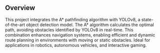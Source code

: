 ## Overview

This project integrates the A* pathfinding algorithm with YOLOv8, a state-of-the-art object detection model. The A* algorithm calculates the optimal path, avoiding obstacles identified by YOLOv8 in real-time. This combination enhances navigation systems, enabling efficient and dynamic route planning in environments with moving or static obstacles. Ideal for applications in robotics, autonomous vehicles, and interactive gaming.